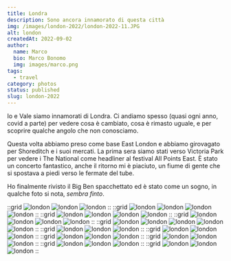 ```yaml
---
title: Londra
description: Sono ancora innamorato di questa città
img: /images/london-2022/london-2022-11.JPG
alt: london
createdAt: 2022-09-02
author:
  name: Marco
  bio: Marco Bonomo
  img: images/marco.png
tags:
  - travel
category: photos
status: published
slug: london-2022
---
```


Io e Vale siamo innamorati di Londra. Ci andiamo spesso (quasi ogni anno, covid a parte) per vedere cosa è cambiato, cosa è rimasto uguale, e per scoprire qualche angolo che non conosciamo.

Questa volta abbiamo preso come base East London e abbiamo girovagato per Shoreditch e i suoi mercati. La prima sera siamo stati verso Victoria Park per vedere i The National come headliner al festival All Points East. È stato un concerto fantastico, anche il ritorno mi è piaciuto, un fiume di gente che si spostava a piedi verso le fermate del tube.

Ho finalmente rivisto il Big Ben spacchettato ed è stato come un sogno, in qualche foto si nota, *sembra finto*.

::grid
![london](/images/london-2022/london-2022-01.JPG)
![london](/images/london-2022/london-2022-02.JPG)
![london](/images/london-2022/london-2022-03.JPG)
::
::grid
![london](/images/london-2022/london-2022-04.JPG)
![london](/images/london-2022/london-2022-05.JPG)
![london](/images/london-2022/london-2022-07.JPG)
![london](/images/london-2022/london-2022-06.JPG)
::
::grid
![london](/images/london-2022/london-2022-08.JPG)
![london](/images/london-2022/london-2022-09.JPG)
![london](/images/london-2022/london-2022-11.JPG)
![london](/images/london-2022/london-2022-12.JPG)
::
::grid
![london](/images/london-2022/london-2022-13.JPG)
![london](/images/london-2022/london-2022-14.JPG)
![london](/images/london-2022/london-2022-15.JPG)
![london](/images/london-2022/london-2022-16.JPG)
::
::grid
![london](/images/london-2022/london-2022-17.JPG)
![london](/images/london-2022/london-2022-18.JPG)
![london](/images/london-2022/london-2022-19.JPG)
![london](/images/london-2022/london-2022-20.JPG)
![london](/images/london-2022/london-2022-21.JPG)
::
::grid
![london](/images/london-2022/london-2022-22.JPG)
![london](/images/london-2022/london-2022-23.JPG)
![london](/images/london-2022/london-2022-24.JPG)
::
::grid
![london](/images/london-2022/london-2022-25.JPG)
![london](/images/london-2022/london-2022-26.JPG)
![london](/images/london-2022/london-2022-27.JPG)
::
::grid
![london](/images/london-2022/london-2022-28.JPG)
![london](/images/london-2022/london-2022-29.JPG)
![london](/images/london-2022/london-2022-30.JPG)
::
::grid
![london](/images/london-2022/london-2022-31.JPG)
![london](/images/london-2022/london-2022-32.JPG)
![london](/images/london-2022/london-2022-33.JPG)
::
::grid
![london](/images/london-2022/london-2022-34.JPG)
![london](/images/london-2022/london-2022-35.JPG)
![london](/images/london-2022/london-2022-38.JPG)
::
::grid
![london](/images/london-2022/london-2022-40.JPG)
![london](/images/london-2022/london-2022-42.JPG)
![london](/images/london-2022/london-2022-44.JPG)
::

<recipe name="Reggie's Portra" :values='{
  "SourceFile": "DSCF8972.JPG",
  "FilmMode": "Classic Chrome",
  "DynamicRangeSetting": "Auto",
  "GrainEffect": "Weak",
  "WhiteBalance": "Auto",
  "WhiteBalanceFineTune": "Red +40, Blue -80",
  "HighlightTone": "-1 (medium soft)",
  "ShadowTone": "-2 (soft)",
  "Saturation": "+2 (high)",
  "Sharpness": "Soft",
  "NoiseReduction": "-4 (weakest)"
}'
/>

